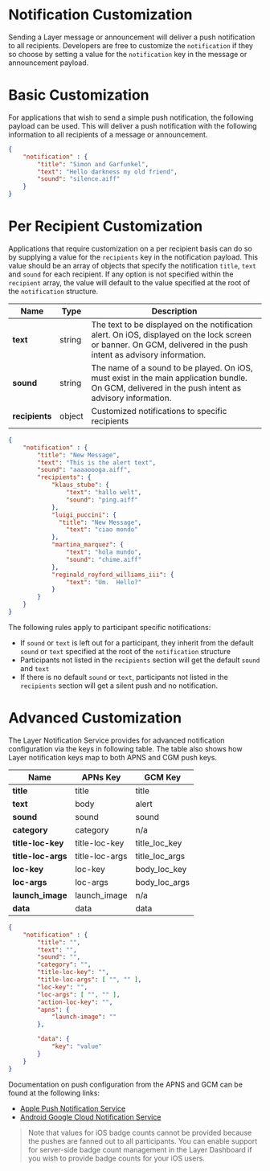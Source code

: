 # Notification Customization

Sending a Layer message or announcement will deliver a push notification to all recipients. Developers are free to customize the `notification` if they so choose by setting a value for the `notification` key in the message or announcement payload.

# Basic Customization

For applications that wish to send a simple push notification, the following payload can be used. This will deliver a push notification with the following information to all recipients of a message or announcement.

```json
{
    "notification" : {
        "title": "Simon and Garfunkel",
        "text": "Hello darkness my old friend",
        "sound": "silence.aiff"
    }
}
```

# Per Recipient Customization

Applications that require customization on a per recipient basis can do so by supplying a value for the `recipients` key in the notification payload. This value should be an array of objects that specify the notification `title`, `text` and `sound` for each recipient. If any option is not specified within the `recipient` array, the value will default to the value specified at the root of the `notification` structure.

| Name            | Type    | Description |
|-----------------|---------|-------------|
| **text**        | string  | The text to be displayed on the notification alert. On iOS, displayed on the lock screen or banner. On GCM, delivered in the push intent as advisory information. |
| **sound**       | string  | The name of a sound to be played. On iOS, must exist in the main application bundle. On GCM, delivered in the push intent as advisory information. |
| **recipients**  | object  | Customized notifications to specific recipients |

```json
{
    "notification" : {
        "title": "New Message",
        "text": "This is the alert text",
        "sound": "aaaaoooga.aiff",
        "recipients": {
            "klaus_stube": {
                "text": "hallo welt",
                "sound": "ping.aiff"
            },
            "luigi_puccini": {
              "title": "New Message",
                "text": "ciao mondo"
            },
            "martina_marquez": {
                "text": "hola mundo",
                "sound": "chime.aiff"
            },
            "reginald_royford_williams_iii": {
                "text": "Um.  Hello?"
            }
        }
    }
}
```

The following rules apply to participant specific notifications:

 - If `sound` or `text` is left out for a participant, they inherit from the default `sound` or `text` specified at the root of the `notification` structure
 - Participants not listed in the `recipients` section will get the default `sound` and `text`
 - If there is no default `sound` or `text`, participants not listed in the `recipients` section will get a silent push and no notification.

# Advanced Customization

The Layer Notification Service provides for advanced notification configuration via the keys in following table. The table also shows how Layer notification keys map to both APNS and CGM push keys.

| Name                  | APNs Key        | GCM Key         |
|-----------------------|-----------------|-----------------|
| **title**             | title           | title           |
| **text**              | body            | alert           |
| **sound**             | sound           | sound           |
| **category**          | category        | n/a             |
| **title-loc-key**     | title-loc-key   | title_loc_key   |
| **title-loc-args**    | title-loc-args  | title_loc_args  |
| **loc-key**           | loc-key         | body_loc_key    |
| **loc-args**          | loc-args        | body_loc_args   |
| **launch_image**      | launch_image    | n/a             |
| **data**              | data            | data            |

```json
{
    "notification" : {
        "title": "",
        "text": "",
        "sound": "",
        "category": "",
        "title-loc-key": "",
        "title-loc-args": [ "", "" ],
        "loc-key": "",
        "loc-args": [ "", "" ],
        "action-loc-key": "",
        "apns": {
            "launch-image": ""
        },

        "data": {
            "key": "value"
        }
    }
}
```

Documentation on push configuration from the APNS and GCM can be found at the following links:

* [Apple Push Notification Service](https://developer.apple.com/library/ios/documentation/NetworkingInternet/Conceptual/RemoteNotificationsPG/Chapters/ApplePushService.html#//apple_ref/doc/uid/TP40008194-CH100-SW1)
* [Android Google Cloud Notification Service](https://developers.google.com/cloud-messaging/http-server-ref)

> Note that values for iOS badge counts cannot be provided because the pushes are fanned out to all participants. You can enable support for server-side badge count management in the Layer Dashboard if you wish to provide badge counts for your iOS users.
